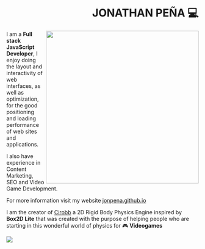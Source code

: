 <div align="right">

# JONATHAN PEÑA 💻

</div>

<img width="400" height="auto" align="right" src="https://github.com/jonpena/jonpena/blob/main/banner.png">


I am a **Full stack JavaScript Developer**, I enjoy doing the layout and interactivity of web interfaces, as well as optimization, for the good positioning and loading performance of web sites and applications.

I also have experience in Content Marketing, SEO and Video Game Development.

For more information visit my website <a href="https://jonpena.github.io" target="_blank" rel="noopener">jonpena.github.io</a>

I am the creator of <a href="https://github.com/jonpena/Cirobb" target="_blank" rel="noopener">Cirobb</a> a 2D Rigid Body Physics Engine inspired by **Box2D Lite** that was created with the purpose of helping people who are starting 
in this wonderful world of physics for 🎮 **Videogames** 

<img align="center" src="https://github.com/jonpena/jonpena/blob/main/poster.png">

